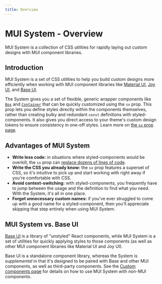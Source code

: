 ```yaml
---
title: Overview
---
```


# MUI System - Overview

<p class="description">MUI System is a collection of CSS utilities for rapidly laying out custom designs with MUI component libraries.</p>

## Introduction

MUI System is a set of CSS utilities to help you build custom designs more efficiently when working with MUI component libraries like [Material UI](/material-ui/getting-started/overview/), [Joy UI](/joy-ui/getting-started/overview/), and [Base UI](/base-ui/getting-started/overview/).

The System gives you a set of flexible, generic wrapper components like [`Box`](/system/react-box/) and [`Container`](/system/react-container/) that can be quickly customized using the `sx` prop. This prop lets you define styles directly within the components themselves, rather than creating bulky and redundant `const` definitions with styled-components. It also gives you direct access to your theme's custom design tokens to ensure consistency in one-off styles. Learn more on [the `sx` prop page](/system/getting-started/the-sx-prop/).

## Advantages of MUI System

- **Write less code:** in situations where styled-components would be overkill, the `sx` prop can [replace dozens of lines of code](/system/getting-started/usage/#why-use-mui-system).
- **Write the CSS you already know:** the `sx` prop features a superset of CSS, so it's intuitive to pick up and start working with right away if you're comfortable with CSS.
- **Avoid context-switching:** with styled-components, you frequently have to jump between the usage and the definition to find what you need. With the System, it's all in one place.
- **Forget unnecessary custom names:** if you've ever struggled to come up with a good name for a styled-component, then you'll appreciate skipping that step entirely when using MUI System.

## MUI System vs. Base UI

[Base UI](/base-ui/getting-started/overview/) is a library of "unstyled" React components, while MUI System is a set of utilities for quickly applying styles to those components (as well as other MUI component libraries like Material UI and Joy UI).

Base UI is a standalone component library, whereas the System is _supplemental_ in that it's designed to be paired with Base and other MUI components, as well as third-party components. See the [Custom components page](/system/getting-started/custom-components/) for details on how to use MUI System with non-MUI components.
